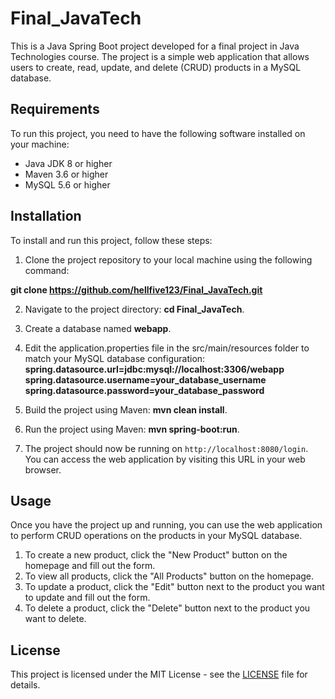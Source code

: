 # Final_JavaTech

This is a Java Spring Boot project developed for a final project in Java Technologies course. The project is a simple web application that allows users to create, read, update, and delete (CRUD) products in a MySQL database.

## Requirements

To run this project, you need to have the following software installed on your machine:

- Java JDK 8 or higher
- Maven 3.6 or higher
- MySQL 5.6 or higher

## Installation

To install and run this project, follow these steps:

1. Clone the project repository to your local machine using the following command: 

  **git clone https://github.com/hellfive123/Final_JavaTech.git**

2. Navigate to the project directory: **cd Final_JavaTech**.

3. Create a database named **webapp**.

4. Edit the application.properties file in the src/main/resources folder to match your MySQL database configuration:
  **spring.datasource.url=jdbc:mysql://localhost:3306/webapp<br />**
  **spring.datasource.username=your_database_username<br />**
  **spring.datasource.password=your_database_password<br />**
  
5. Build the project using Maven: **mvn clean install**.

6. Run the project using Maven: **mvn spring-boot:run**.

7. The project should now be running on `http://localhost:8080/login`. You can access the web application by visiting this URL in your web browser.

## Usage

Once you have the project up and running, you can use the web application to perform CRUD operations on the products in your MySQL database.

1. To create a new product, click the "New Product" button on the homepage and fill out the form.
2. To view all products, click the "All Products" button on the homepage.
3. To update a product, click the "Edit" button next to the product you want to update and fill out the form.
4. To delete a product, click the "Delete" button next to the product you want to delete.

## License

This project is licensed under the MIT License - see the [LICENSE](LICENSE) file for details.




